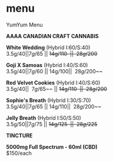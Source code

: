 # menu
YumYum Menu

__AAAA CANADIAN CRAFT CANNABIS__



 __White Wedding__ (Hybrid I:60/S:40)       
3.5g/$40 || 7g/$65 || ~~14g/$110~~ || ~~28g/$200~~

__Goji X Samoas__ (Hybrid I:40/S:60)            
3.5g/$40 || 7g/$60 || 14g/$100 || ~~28g/$200~~

__Red Velvet Cookies__ (Hybrid I:40/S:60)       
3.5g/$40 || ~~7g/$65~~ || ~~14g/$110~~ || ~~28g/$200~~

__Sophie's Breath__ (Hybrid I:30/S:70)          
3.5g/$40 || 7g/$65 || 14g/$110 || ~~28g/$200~~

__Jelly Breath__ (Hybrid I:50/S:50)               
3.5g/$50 || 7g/$75 || ~~14g/$125~~ || ~~28g/$225~~

                                                               
                                                  
                                                  
                                                  
__TINCTURE__

__5000mg Full Spectrum - 60ml (CBD)__                   
$150/each

